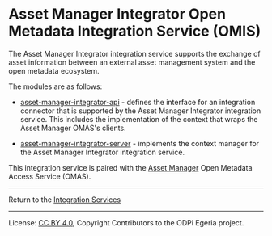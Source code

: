 <!-- SPDX-License-Identifier: CC-BY-4.0 -->
<!-- Copyright Contributors to the ODPi Egeria project 2020. -->

# Asset Manager Integrator Open Metadata Integration Service (OMIS)

The Asset Manager Integrator integration service supports the exchange of asset information between an external
asset management system and the open metadata ecosystem.

The modules are as follows:

* [asset-manager-integrator-api](asset-manager-integrator-api) - defines the interface for an integration
connector that is supported by the Asset Manager Integrator integration service. This includes the implementation
of the context that wraps the Asset Manager OMAS's clients.

* [asset-manager-integrator-server](asset-manager-integrator-server) - implements the context manager for
the Asset Manager Integrator integration service.

This integration service is paired with the [Asset Manager](../../access-services/asset-manager)
Open Metadata Access Service (OMAS).

----
Return to the [Integration Services](..)

----
License: [CC BY 4.0](https://creativecommons.org/licenses/by/4.0/),
Copyright Contributors to the ODPi Egeria project.